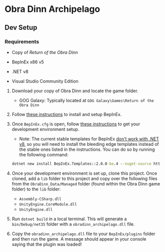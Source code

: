 # Obra Dinn Archipelago

## Dev Setup

### Requirements

- Copy of *Return of the Obra Dinn*

- BepInEx x86 v5

- .NET v8

- Visual Studio Community Edition

1. Download your copy of Obra Dinn and locate the game folder.

    - GOG Galaxy: Typically located at `GOG Galaxy\Games\Return of the Obra Dinn`

2. Follow [these instructions](https://docs.bepinex.dev/articles/user_guide/installation/index.html) to install and setup BepInEx.
3. Once `BepInEx.cfg` is open, follow [these instructions](https://docs.bepinex.dev/articles/dev_guide/plugin_tutorial/1_setup.html) to get your development environment setup.

    - Note: The current stable templates for BepInEx [don't work with .NET v8](https://github.com/BepInEx/BepInEx/issues/778), so you will need to install the bleeding edge templates instead of the stable ones listed in the instructions. You can do so by running the following command:

    ```cmd
    dotnet new install BepInEx.Templates::2.0.0-be.4 --nuget-source https://nuget.bepinex.dev/v3/index.json
    ```

4. Once your development environment is set up, clone this project. Once cloned, add a `lib` folder to this project and copy over the following files from the `ObraDinn_Data/Managed` folder (found within the Obra Dinn game folder) to the `lib` folder:

    - `Assembly-CSharp.dll`
    - `UnityEngine.CoreModule.dll`
    - `UnityEngine.dll`

5. Run `dotnet build` in a local terminal. This will generate a `bin/Debug/net35` folder with a `obradinn_archipelago.dll` file.
6. Copy the `obradinn_archipelago.dll` file to your `BepInEx/plugins` folder and then run the game. A message should appear in your console saying that the plugin was loaded!
